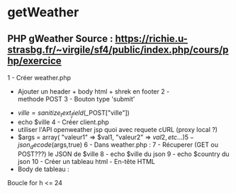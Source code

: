 # getWeather
PHP gWeather
Source : https://richie.u-strasbg.fr/~virgile/sf4/public/index.php/cours/php/exercice
----------------------------------------------------------------------------------------
1 - Créer weather.php
  - Ajouter un header + body html + shrek en footer
2 - <form> methode POST
3 - Bouton type 'submit' 
  - $ville = sanitize_text_field($_POST["ville"])
  - echo $ville
4 - Créer client.php
  - utiliser l'API openweather jsp quoi avec requete cURL (proxy local ?)
  - $args = array( "valeur1" => $val1, "valeur2" => $val2, etc... )
5 - json_decode($args,true)
6 - Dans weather.php : <?php include 'client.php';?>
7 - Récuperer (GET ou POST???) le JSON de $ville
8 - echo $ville  du json
9 - echo $country du json
10 - Créer un tableau html - En-tête HTML
   - Body de tableau :
  
  Boucle for h <= 24
<?php
$json = '{"ville":$ville,"country":$country, "créneau":$creneau, "prévision":$prevision, "temp.maxC":$tempmaxC, "temp.minC":$tempminC, "temp.maxF":$tempmaxF, "temp.minF":$tempminF}'; // Calcul maths pour C° en F°

var_dump(json_decode($json));
var_dump(json_decode($json, true));

?>
